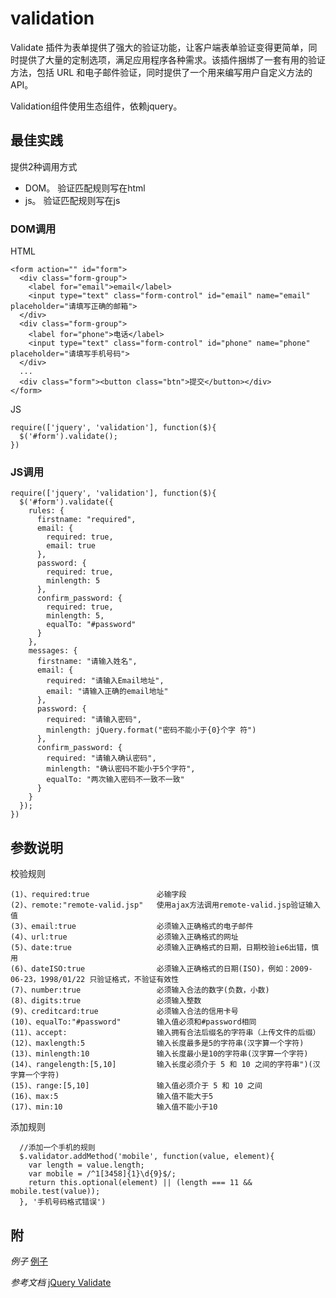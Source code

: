 # validation

Validate 插件为表单提供了强大的验证功能，让客户端表单验证变得更简单，同时提供了大量的定制选项，满足应用程序各种需求。该插件捆绑了一套有用的验证方法，包括 URL 和电子邮件验证，同时提供了一个用来编写用户自定义方法的 API。  

Validation组件使用生态组件，依赖jquery。

## 最佳实践
提供2种调用方式
* DOM。 验证匹配规则写在html
* js。  验证匹配规则写在js

### DOM调用
HTML
        
      
    <form action="" id="form">
      <div class="form-group">
        <label for="email">email</label>
        <input type="text" class="form-control" id="email" name="email" placeholder="请填写正确的邮箱">
      </div>
      <div class="form-group">
        <label for="phone">电话</label>
        <input type="text" class="form-control" id="phone" name="phone" placeholder="请填写手机号码">
      </div>
      ...
      <div class="form"><button class="btn">提交</button></div>
    </form>      
      

JS 

      
    require(['jquery', 'validation'], function($){
      $('#form').validate();
    })
        

### JS调用
      
    require(['jquery', 'validation'], function($){
      $('#form').validate({
        rules: {
          firstname: "required",
          email: {
            required: true,
            email: true
          },
          password: {
            required: true,
            minlength: 5
          },
          confirm_password: {
            required: true,
            minlength: 5,
            equalTo: "#password"
          }
        },
        messages: {
          firstname: "请输入姓名",
          email: {
            required: "请输入Email地址",
            email: "请输入正确的email地址"
          },
          password: {
            required: "请输入密码",
            minlength: jQuery.format("密码不能小于{0}个字 符")
          },
          confirm_password: {
            required: "请输入确认密码",
            minlength: "确认密码不能小于5个字符",
            equalTo: "两次输入密码不一致不一致"
          }
        }
      });
    })

## 参数说明
校验规则   

    (1)、required:true               必输字段
    (2)、remote:"remote-valid.jsp"   使用ajax方法调用remote-valid.jsp验证输入值
    (3)、email:true                  必须输入正确格式的电子邮件
    (4)、url:true                    必须输入正确格式的网址
    (5)、date:true                   必须输入正确格式的日期，日期校验ie6出错，慎用
    (6)、dateISO:true                必须输入正确格式的日期(ISO)，例如：2009-06-23，1998/01/22 只验证格式，不验证有效性
    (7)、number:true                 必须输入合法的数字(负数，小数)
    (8)、digits:true                 必须输入整数
    (9)、creditcard:true             必须输入合法的信用卡号
    (10)、equalTo:"#password"        输入值必须和#password相同
    (11)、accept:                    输入拥有合法后缀名的字符串（上传文件的后缀）
    (12)、maxlength:5                输入长度最多是5的字符串(汉字算一个字符)
    (13)、minlength:10               输入长度最小是10的字符串(汉字算一个字符)
    (14)、rangelength:[5,10]         输入长度必须介于 5 和 10 之间的字符串")(汉字算一个字符)
    (15)、range:[5,10]               输入值必须介于 5 和 10 之间
    (16)、max:5                      输入值不能大于5
    (17)、min:10                     输入值不能小于10

添加规则

     
      //添加一个手机的规则
      $.validator.addMethod('mobile', function(value, element){
        var length = value.length;
        var mobile = /^1[3458]{1}\d{9}$/;
        return this.optional(element) || (length === 11 && mobile.test(value));
      }, '手机号码格式错误')


## 附
*例子*
[例子](/dev/components/validation/index.html)

*参考文档*
[jQuery Validate](http://www.tuicool.com/articles/y6fyme)



